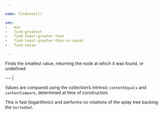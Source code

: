 ```yaml
---

name: findLeast()

see:
-   min
-   find-greatest
-   find-least-greater-than
-   find-least-greater-than-or-equal
-   find-value

---
```


Finds the smallest value, returning the node at which it was found, or
undefined.

--- |

Values are compared using the collection’s intrinsic `contentEquals` and
`contentCompare`, determined at time of construction.

This is fast (logarithmic) and performs no rotations of the splay tree backing
the `SortedSet`.

